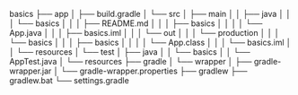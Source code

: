 basics
├── app
│   ├── build.gradle
│   └── src
│       ├── main
│       │   ├── java
│       │   │   └── basics
│       │   │       ├── README.md
│       │   │       ├── basics
│       │   │       │   └── App.java
│       │   │       ├── basics.iml
│       │   │       └── out
│       │   │           └── production
│       │   │               └── basics
│       │   │                   ├── basics
│       │   │                   │   └── App.class
│       │   │                   └── basics.iml
│       │   └── resources
│       └── test
│           ├── java
│           │   └── basics
│           │       └── AppTest.java
│           └── resources
├── gradle
│   └── wrapper
│       ├── gradle-wrapper.jar
│       └── gradle-wrapper.properties
├── gradlew
├── gradlew.bat
└── settings.gradle